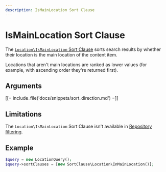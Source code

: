 ```yaml
---
description: IsMainLocation Sort Clause
---
```


# IsMainLocation Sort Clause

The [`Location\IsMainLocation` Sort Clause](../../api/php_api/php_api_reference/classes/Ibexa-Contracts-Core-Repository-Values-Content-Query-SortClause-Location-IsMainLocation.html) sorts search results by whether their location is the main location of the content item.

Locations that aren't main locations are ranked as lower values (for example, with ascending order they're returned first).

## Arguments

[[= include_file('docs/snippets/sort_direction.md') =]]

## Limitations

The `Location\IsMainLocation` Sort Clause isn't available in [Repository filtering](search_api.md#repository-filtering).

## Example

``` php
$query = new LocationQuery();
$query->sortClauses = [new SortClause\Location\InMainLocation()];
```
